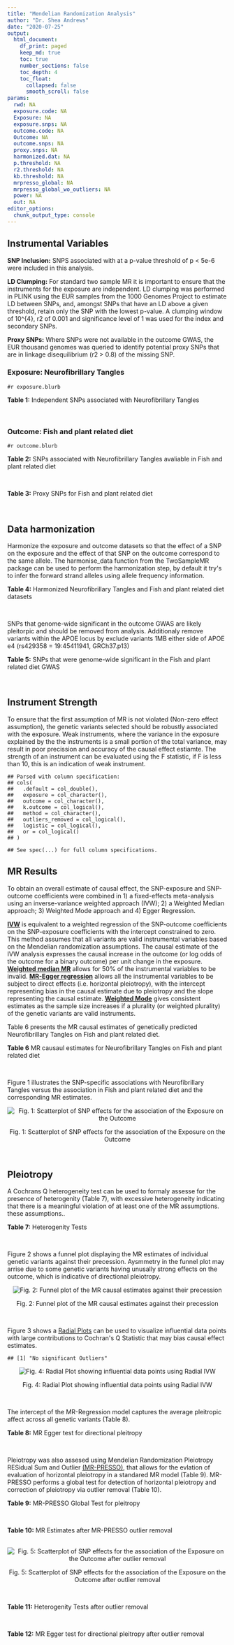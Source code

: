 ```yaml
---
title: "Mendelian Randomization Analysis"
author: "Dr. Shea Andrews"
date: "2020-07-25"
output:
  html_document:
    df_print: paged
    keep_md: true
    toc: true
    number_sections: false
    toc_depth: 4
    toc_float:
      collapsed: false
      smooth_scroll: false
params:
  rwd: NA
  exposure.code: NA
  Exposure: NA
  exposure.snps: NA
  outcome.code: NA
  Outcome: NA
  outcome.snps: NA
  proxy.snps: NA
  harmonized.dat: NA
  p.threshold: NA
  r2.threshold: NA
  kb.threshold: NA
  mrpresso_global: NA
  mrpresso_global_wo_outliers: NA
  power: NA
  out: NA
editor_options:
  chunk_output_type: console
---
```







## Instrumental Variables
**SNP Inclusion:** SNPS associated with at a p-value threshold of p < 5e-6 were included in this analysis.
<br>

**LD Clumping:** For standard two sample MR it is important to ensure that the instruments for the exposure are independent. LD clumping was performed in PLINK using the EUR samples from the 1000 Genomes Project to estimate LD between SNPs, and, amongst SNPs that have an LD above a given threshold, retain only the SNP with the lowest p-value. A clumping window of 10^{4}, r2 of 0.001 and significance level of 1 was used for the index and secondary SNPs.
<br>

**Proxy SNPs:** Where SNPs were not available in the outcome GWAS, the EUR thousand genomes was queried to identify potential proxy SNPs that are in linkage disequilibrium (r2 > 0.8) of the missing SNP.
<br>

### Exposure: Neurofibrillary Tangles
`#r exposure.blurb`
<br>

**Table 1:** Independent SNPs associated with Neurofibrillary Tangles
<div data-pagedtable="false">
  <script data-pagedtable-source type="application/json">
{"columns":[{"label":["SNP"],"name":[1],"type":["chr"],"align":["left"]},{"label":["CHROM"],"name":[2],"type":["dbl"],"align":["right"]},{"label":["POS"],"name":[3],"type":["dbl"],"align":["right"]},{"label":["REF"],"name":[4],"type":["chr"],"align":["left"]},{"label":["ALT"],"name":[5],"type":["chr"],"align":["left"]},{"label":["AF"],"name":[6],"type":["dbl"],"align":["right"]},{"label":["BETA"],"name":[7],"type":["dbl"],"align":["right"]},{"label":["SE"],"name":[8],"type":["dbl"],"align":["right"]},{"label":["Z"],"name":[9],"type":["dbl"],"align":["right"]},{"label":["P"],"name":[10],"type":["dbl"],"align":["right"]},{"label":["N"],"name":[11],"type":["dbl"],"align":["right"]},{"label":["TRAIT"],"name":[12],"type":["chr"],"align":["left"]}],"data":[{"1":"rs11675119","2":"2","3":"3476422","4":"C","5":"A","6":"0.2699","7":"-0.2541","8":"0.0488","9":"-5.206967","10":"1.931e-07","11":"4735","12":"Neurofibrillary_Tangles"},{"1":"rs34487851","2":"2","3":"106642554","4":"A","5":"G","6":"0.2686","7":"-0.2523","8":"0.0550","9":"-4.587270","10":"4.459e-06","11":"4735","12":"Neurofibrillary_Tangles"},{"1":"rs10166461","2":"2","3":"127859413","4":"G","5":"A","6":"0.1733","7":"-0.2636","8":"0.0570","9":"-4.624561","10":"3.816e-06","11":"4735","12":"Neurofibrillary_Tangles"},{"1":"rs116351076","2":"3","3":"118356759","4":"C","5":"T","6":"0.0358","7":"-0.6753","8":"0.1461","9":"-4.622177","10":"3.826e-06","11":"4735","12":"Neurofibrillary_Tangles"},{"1":"rs114498064","2":"5","3":"161442770","4":"C","5":"T","6":"0.0131","7":"-1.5100","8":"0.3137","9":"-4.813516","10":"1.480e-06","11":"4735","12":"Neurofibrillary_Tangles"},{"1":"rs117530689","2":"7","3":"102030935","4":"C","5":"A","6":"0.0178","7":"-4.0337","8":"0.8423","9":"-4.788911","10":"1.678e-06","11":"4735","12":"Neurofibrillary_Tangles"},{"1":"rs12595161","2":"15","3":"52922890","4":"G","5":"A","6":"0.0511","7":"-0.4178","8":"0.0914","9":"-4.571116","10":"4.883e-06","11":"4735","12":"Neurofibrillary_Tangles"},{"1":"rs75680843","2":"17","3":"26640212","4":"C","5":"T","6":"0.0721","7":"-0.3709","8":"0.0809","9":"-4.584672","10":"4.590e-06","11":"4735","12":"Neurofibrillary_Tangles"},{"1":"rs11654699","2":"17","3":"30903310","4":"C","5":"T","6":"0.5243","7":"0.2055","8":"0.0449","9":"4.576837","10":"4.628e-06","11":"4735","12":"Neurofibrillary_Tangles"},{"1":"rs6857","2":"19","3":"45392254","4":"C","5":"T","6":"0.3219","7":"0.7871","8":"0.0565","9":"13.930973","10":"4.830e-44","11":"4735","12":"Neurofibrillary_Tangles"}],"options":{"columns":{"min":{},"max":[10]},"rows":{"min":[10],"max":[10]},"pages":{}}}
  </script>
</div>
<br>

### Outcome: Fish and plant related diet
`#r outcome.blurb`
<br>

**Table 2:** SNPs associated with Neurofibrillary Tangles avaliable in Fish and plant related diet
<div data-pagedtable="false">
  <script data-pagedtable-source type="application/json">
{"columns":[{"label":["SNP"],"name":[1],"type":["chr"],"align":["left"]},{"label":["CHROM"],"name":[2],"type":["dbl"],"align":["right"]},{"label":["POS"],"name":[3],"type":["dbl"],"align":["right"]},{"label":["REF"],"name":[4],"type":["chr"],"align":["left"]},{"label":["ALT"],"name":[5],"type":["chr"],"align":["left"]},{"label":["AF"],"name":[6],"type":["dbl"],"align":["right"]},{"label":["BETA"],"name":[7],"type":["dbl"],"align":["right"]},{"label":["SE"],"name":[8],"type":["dbl"],"align":["right"]},{"label":["Z"],"name":[9],"type":["dbl"],"align":["right"]},{"label":["P"],"name":[10],"type":["dbl"],"align":["right"]},{"label":["N"],"name":[11],"type":["dbl"],"align":["right"]},{"label":["TRAIT"],"name":[12],"type":["chr"],"align":["left"]}],"data":[{"1":"rs11675119","2":"2","3":"3476422","4":"C","5":"A","6":"0.249597","7":"0.002231030","8":"0.00280225","9":"0.796157","10":"4.3e-01","11":"335576","12":"fish_plant_diet"},{"1":"rs34487851","2":"2","3":"106642554","4":"A","5":"G","6":"0.278296","7":"0.000550056","8":"0.00275297","9":"0.199805","10":"8.4e-01","11":"335576","12":"fish_plant_diet"},{"1":"rs10166461","2":"2","3":"127859413","4":"G","5":"A","6":"0.189604","7":"0.003254890","8":"0.00308905","9":"1.053690","10":"2.9e-01","11":"335576","12":"fish_plant_diet"},{"1":"rs116351076","2":"3","3":"118356759","4":"C","5":"T","6":"0.025125","7":"-0.012821600","8":"0.00781284","9":"-1.641090","10":"1.0e-01","11":"335576","12":"fish_plant_diet"},{"1":"rs114498064","2":"5","3":"161442770","4":"C","5":"T","6":"0.011578","7":"-0.006856700","8":"0.01132740","9":"-0.605320","10":"5.4e-01","11":"335576","12":"fish_plant_diet"},{"1":"rs117530689","2":"7","3":"102030935","4":"C","5":"A","6":"0.029358","7":"0.013748400","8":"0.00725436","9":"1.895190","10":"5.8e-02","11":"335576","12":"fish_plant_diet"},{"1":"rs12595161","2":"15","3":"52922890","4":"G","5":"A","6":"0.039452","7":"-0.007037170","8":"0.00620583","9":"-1.133960","10":"2.6e-01","11":"335576","12":"fish_plant_diet"},{"1":"rs75680843","2":"17","3":"26640212","4":"C","5":"T","6":"0.064527","7":"-0.011151400","8":"0.00492758","9":"-2.263060","10":"2.4e-02","11":"335576","12":"fish_plant_diet"},{"1":"rs6857","2":"19","3":"45392254","4":"C","5":"T","6":"0.171238","7":"0.020313600","8":"0.00321643","9":"6.315570","10":"2.7e-10","11":"335576","12":"fish_plant_diet"},{"1":"rs11654699","2":"NA","3":"NA","4":"NA","5":"NA","6":"NA","7":"NA","8":"NA","9":"NA","10":"NA","11":"NA","12":"NA"}],"options":{"columns":{"min":{},"max":[10]},"rows":{"min":[10],"max":[10]},"pages":{}}}
  </script>
</div>
<br>

**Table 3:** Proxy SNPs for Fish and plant related diet
<div data-pagedtable="false">
  <script data-pagedtable-source type="application/json">
{"columns":[{"label":["target_snp"],"name":[1],"type":["chr"],"align":["left"]},{"label":["proxy_snp"],"name":[2],"type":["chr"],"align":["left"]},{"label":["ld.r2"],"name":[3],"type":["dbl"],"align":["right"]},{"label":["Dprime"],"name":[4],"type":["dbl"],"align":["right"]},{"label":["PHASE"],"name":[5],"type":["chr"],"align":["left"]},{"label":["X12"],"name":[6],"type":["lgl"],"align":["right"]},{"label":["CHROM"],"name":[7],"type":["dbl"],"align":["right"]},{"label":["POS"],"name":[8],"type":["dbl"],"align":["right"]},{"label":["REF.proxy"],"name":[9],"type":["chr"],"align":["left"]},{"label":["ALT.proxy"],"name":[10],"type":["chr"],"align":["left"]},{"label":["AF"],"name":[11],"type":["dbl"],"align":["right"]},{"label":["BETA"],"name":[12],"type":["dbl"],"align":["right"]},{"label":["SE"],"name":[13],"type":["dbl"],"align":["right"]},{"label":["Z"],"name":[14],"type":["dbl"],"align":["right"]},{"label":["P"],"name":[15],"type":["dbl"],"align":["right"]},{"label":["N"],"name":[16],"type":["dbl"],"align":["right"]},{"label":["TRAIT"],"name":[17],"type":["chr"],"align":["left"]},{"label":["ref"],"name":[18],"type":["lgl"],"align":["right"]},{"label":["ref.proxy"],"name":[19],"type":["chr"],"align":["left"]},{"label":["alt"],"name":[20],"type":["chr"],"align":["left"]},{"label":["alt.proxy"],"name":[21],"type":["chr"],"align":["left"]},{"label":["ALT"],"name":[22],"type":["lgl"],"align":["right"]},{"label":["REF"],"name":[23],"type":["chr"],"align":["left"]},{"label":["proxy.outcome"],"name":[24],"type":["lgl"],"align":["right"]}],"data":[{"1":"rs11654699","2":"rs7225208","3":"0.829211","4":"0.91424","5":"TA/CG","6":"NA","7":"17","8":"30922784","9":"G","10":"A","11":"0.502603","12":"-0.000821945","13":"0.00243041","14":"-0.338192","15":"0.74","16":"335576","17":"fish_plant_diet","18":"TRUE","19":"A","20":"C","21":"G","22":"TRUE","23":"C","24":"TRUE"}],"options":{"columns":{"min":{},"max":[10]},"rows":{"min":[10],"max":[10]},"pages":{}}}
  </script>
</div>
<br>

## Data harmonization
Harmonize the exposure and outcome datasets so that the effect of a SNP on the exposure and the effect of that SNP on the outcome correspond to the same allele. The harmonise_data function from the TwoSampleMR package can be used to perform the harmonization step, by default it try's to infer the forward strand alleles using allele frequency information.
<br>

**Table 4:** Harmonized Neurofibrillary Tangles and Fish and plant related diet datasets
<div data-pagedtable="false">
  <script data-pagedtable-source type="application/json">
{"columns":[{"label":["SNP"],"name":[1],"type":["chr"],"align":["left"]},{"label":["effect_allele.exposure"],"name":[2],"type":["chr"],"align":["left"]},{"label":["other_allele.exposure"],"name":[3],"type":["chr"],"align":["left"]},{"label":["effect_allele.outcome"],"name":[4],"type":["chr"],"align":["left"]},{"label":["other_allele.outcome"],"name":[5],"type":["chr"],"align":["left"]},{"label":["beta.exposure"],"name":[6],"type":["dbl"],"align":["right"]},{"label":["beta.outcome"],"name":[7],"type":["dbl"],"align":["right"]},{"label":["eaf.exposure"],"name":[8],"type":["dbl"],"align":["right"]},{"label":["eaf.outcome"],"name":[9],"type":["dbl"],"align":["right"]},{"label":["remove"],"name":[10],"type":["lgl"],"align":["right"]},{"label":["palindromic"],"name":[11],"type":["lgl"],"align":["right"]},{"label":["ambiguous"],"name":[12],"type":["lgl"],"align":["right"]},{"label":["id.outcome"],"name":[13],"type":["chr"],"align":["left"]},{"label":["chr.outcome"],"name":[14],"type":["dbl"],"align":["right"]},{"label":["pos.outcome"],"name":[15],"type":["dbl"],"align":["right"]},{"label":["se.outcome"],"name":[16],"type":["dbl"],"align":["right"]},{"label":["z.outcome"],"name":[17],"type":["dbl"],"align":["right"]},{"label":["pval.outcome"],"name":[18],"type":["dbl"],"align":["right"]},{"label":["samplesize.outcome"],"name":[19],"type":["dbl"],"align":["right"]},{"label":["outcome"],"name":[20],"type":["chr"],"align":["left"]},{"label":["mr_keep.outcome"],"name":[21],"type":["lgl"],"align":["right"]},{"label":["pval_origin.outcome"],"name":[22],"type":["chr"],"align":["left"]},{"label":["chr.exposure"],"name":[23],"type":["dbl"],"align":["right"]},{"label":["pos.exposure"],"name":[24],"type":["dbl"],"align":["right"]},{"label":["se.exposure"],"name":[25],"type":["dbl"],"align":["right"]},{"label":["z.exposure"],"name":[26],"type":["dbl"],"align":["right"]},{"label":["pval.exposure"],"name":[27],"type":["dbl"],"align":["right"]},{"label":["samplesize.exposure"],"name":[28],"type":["dbl"],"align":["right"]},{"label":["exposure"],"name":[29],"type":["chr"],"align":["left"]},{"label":["mr_keep.exposure"],"name":[30],"type":["lgl"],"align":["right"]},{"label":["pval_origin.exposure"],"name":[31],"type":["chr"],"align":["left"]},{"label":["id.exposure"],"name":[32],"type":["chr"],"align":["left"]},{"label":["action"],"name":[33],"type":["dbl"],"align":["right"]},{"label":["mr_keep"],"name":[34],"type":["lgl"],"align":["right"]},{"label":["pt"],"name":[35],"type":["dbl"],"align":["right"]},{"label":["pleitropy_keep"],"name":[36],"type":["lgl"],"align":["right"]},{"label":["mrpresso_RSSobs"],"name":[37],"type":["lgl"],"align":["right"]},{"label":["mrpresso_pval"],"name":[38],"type":["lgl"],"align":["right"]},{"label":["mrpresso_keep"],"name":[39],"type":["lgl"],"align":["right"]}],"data":[{"1":"rs10166461","2":"A","3":"G","4":"A","5":"G","6":"-0.2636","7":"0.003254890","8":"0.1733","9":"0.189604","10":"FALSE","11":"FALSE","12":"FALSE","13":"Kn6G58","14":"2","15":"127859413","16":"0.00308905","17":"1.053690","18":"2.9e-01","19":"335576","20":"Niarchou2020fish","21":"TRUE","22":"reported","23":"2","24":"127859413","25":"0.0570","26":"-4.624561","27":"3.816e-06","28":"4735","29":"Beecham2014braak4","30":"TRUE","31":"reported","32":"dze58l","33":"2","34":"TRUE","35":"5e-06","36":"TRUE","37":"NA","38":"NA","39":"TRUE"},{"1":"rs114498064","2":"T","3":"C","4":"T","5":"C","6":"-1.5100","7":"-0.006856700","8":"0.0131","9":"0.011578","10":"FALSE","11":"FALSE","12":"FALSE","13":"Kn6G58","14":"5","15":"161442770","16":"0.01132740","17":"-0.605320","18":"5.4e-01","19":"335576","20":"Niarchou2020fish","21":"TRUE","22":"reported","23":"5","24":"161442770","25":"0.3137","26":"-4.813516","27":"1.480e-06","28":"4735","29":"Beecham2014braak4","30":"TRUE","31":"reported","32":"dze58l","33":"2","34":"TRUE","35":"5e-06","36":"TRUE","37":"NA","38":"NA","39":"TRUE"},{"1":"rs116351076","2":"T","3":"C","4":"T","5":"C","6":"-0.6753","7":"-0.012821600","8":"0.0358","9":"0.025125","10":"FALSE","11":"FALSE","12":"FALSE","13":"Kn6G58","14":"3","15":"118356759","16":"0.00781284","17":"-1.641090","18":"1.0e-01","19":"335576","20":"Niarchou2020fish","21":"TRUE","22":"reported","23":"3","24":"118356759","25":"0.1461","26":"-4.622177","27":"3.826e-06","28":"4735","29":"Beecham2014braak4","30":"TRUE","31":"reported","32":"dze58l","33":"2","34":"TRUE","35":"5e-06","36":"TRUE","37":"NA","38":"NA","39":"TRUE"},{"1":"rs11654699","2":"T","3":"C","4":"T","5":"C","6":"0.2055","7":"-0.000821945","8":"0.5243","9":"0.502603","10":"FALSE","11":"FALSE","12":"FALSE","13":"Kn6G58","14":"17","15":"30922784","16":"0.00243041","17":"-0.338192","18":"7.4e-01","19":"335576","20":"Niarchou2020fish","21":"TRUE","22":"reported","23":"17","24":"30903310","25":"0.0449","26":"4.576837","27":"4.628e-06","28":"4735","29":"Beecham2014braak4","30":"TRUE","31":"reported","32":"dze58l","33":"2","34":"TRUE","35":"5e-06","36":"TRUE","37":"NA","38":"NA","39":"TRUE"},{"1":"rs11675119","2":"A","3":"C","4":"A","5":"C","6":"-0.2541","7":"0.002231030","8":"0.2699","9":"0.249597","10":"FALSE","11":"FALSE","12":"FALSE","13":"Kn6G58","14":"2","15":"3476422","16":"0.00280225","17":"0.796157","18":"4.3e-01","19":"335576","20":"Niarchou2020fish","21":"TRUE","22":"reported","23":"2","24":"3476422","25":"0.0488","26":"-5.206967","27":"1.931e-07","28":"4735","29":"Beecham2014braak4","30":"TRUE","31":"reported","32":"dze58l","33":"2","34":"TRUE","35":"5e-06","36":"TRUE","37":"NA","38":"NA","39":"TRUE"},{"1":"rs117530689","2":"A","3":"C","4":"A","5":"C","6":"-4.0337","7":"0.013748400","8":"0.0178","9":"0.029358","10":"FALSE","11":"FALSE","12":"FALSE","13":"Kn6G58","14":"7","15":"102030935","16":"0.00725436","17":"1.895190","18":"5.8e-02","19":"335576","20":"Niarchou2020fish","21":"TRUE","22":"reported","23":"7","24":"102030935","25":"0.8423","26":"-4.788911","27":"1.678e-06","28":"4735","29":"Beecham2014braak4","30":"TRUE","31":"reported","32":"dze58l","33":"2","34":"TRUE","35":"5e-06","36":"TRUE","37":"NA","38":"NA","39":"TRUE"},{"1":"rs12595161","2":"A","3":"G","4":"A","5":"G","6":"-0.4178","7":"-0.007037170","8":"0.0511","9":"0.039452","10":"FALSE","11":"FALSE","12":"FALSE","13":"Kn6G58","14":"15","15":"52922890","16":"0.00620583","17":"-1.133960","18":"2.6e-01","19":"335576","20":"Niarchou2020fish","21":"TRUE","22":"reported","23":"15","24":"52922890","25":"0.0914","26":"-4.571116","27":"4.883e-06","28":"4735","29":"Beecham2014braak4","30":"TRUE","31":"reported","32":"dze58l","33":"2","34":"TRUE","35":"5e-06","36":"TRUE","37":"NA","38":"NA","39":"TRUE"},{"1":"rs34487851","2":"G","3":"A","4":"G","5":"A","6":"-0.2523","7":"0.000550056","8":"0.2686","9":"0.278296","10":"FALSE","11":"FALSE","12":"FALSE","13":"Kn6G58","14":"2","15":"106642554","16":"0.00275297","17":"0.199805","18":"8.4e-01","19":"335576","20":"Niarchou2020fish","21":"TRUE","22":"reported","23":"2","24":"106642554","25":"0.0550","26":"-4.587270","27":"4.459e-06","28":"4735","29":"Beecham2014braak4","30":"TRUE","31":"reported","32":"dze58l","33":"2","34":"TRUE","35":"5e-06","36":"TRUE","37":"NA","38":"NA","39":"TRUE"},{"1":"rs6857","2":"T","3":"C","4":"T","5":"C","6":"0.7871","7":"0.020313600","8":"0.3219","9":"0.171238","10":"FALSE","11":"FALSE","12":"FALSE","13":"Kn6G58","14":"19","15":"45392254","16":"0.00321643","17":"6.315570","18":"2.7e-10","19":"335576","20":"Niarchou2020fish","21":"TRUE","22":"reported","23":"19","24":"45392254","25":"0.0565","26":"13.930973","27":"4.830e-44","28":"4735","29":"Beecham2014braak4","30":"TRUE","31":"reported","32":"dze58l","33":"2","34":"TRUE","35":"5e-06","36":"FALSE","37":"NA","38":"NA","39":"TRUE"},{"1":"rs75680843","2":"T","3":"C","4":"T","5":"C","6":"-0.3709","7":"-0.011151400","8":"0.0721","9":"0.064527","10":"FALSE","11":"FALSE","12":"FALSE","13":"Kn6G58","14":"17","15":"26640212","16":"0.00492758","17":"-2.263060","18":"2.4e-02","19":"335576","20":"Niarchou2020fish","21":"TRUE","22":"reported","23":"17","24":"26640212","25":"0.0809","26":"-4.584672","27":"4.590e-06","28":"4735","29":"Beecham2014braak4","30":"TRUE","31":"reported","32":"dze58l","33":"2","34":"TRUE","35":"5e-06","36":"TRUE","37":"NA","38":"NA","39":"TRUE"}],"options":{"columns":{"min":{},"max":[10]},"rows":{"min":[10],"max":[10]},"pages":{}}}
  </script>
</div>
<br>

SNPs that genome-wide significant in the outcome GWAS are likely pleitorpic and should be removed from analysis. Additionaly remove variants within the APOE locus by exclude variants 1MB either side of APOE e4 (rs429358 = 19:45411941, GRCh37.p13)
<br>


**Table 5:** SNPs that were genome-wide significant in the Fish and plant related diet GWAS
<div data-pagedtable="false">
  <script data-pagedtable-source type="application/json">
{"columns":[{"label":["SNP"],"name":[1],"type":["chr"],"align":["left"]},{"label":["chr.outcome"],"name":[2],"type":["dbl"],"align":["right"]},{"label":["pos.outcome"],"name":[3],"type":["dbl"],"align":["right"]},{"label":["pval.exposure"],"name":[4],"type":["dbl"],"align":["right"]},{"label":["pval.outcome"],"name":[5],"type":["dbl"],"align":["right"]}],"data":[{"1":"rs6857","2":"19","3":"45392254","4":"4.83e-44","5":"2.7e-10"}],"options":{"columns":{"min":{},"max":[10]},"rows":{"min":[10],"max":[10]},"pages":{}}}
  </script>
</div>
<br>


## Instrument Strength
To ensure that the first assumption of MR is not violated (Non-zero effect assumption), the genetic variants selected should be robustly associated with the exposure. Weak instruments, where the variance in the exposure explained by the the instruments is a small portion of the total variance, may result in poor precission and accuracy of the causal effect estiamte. The strength of an instrument can be evaluated using the F statistic, if F is less than 10, this is an indication of weak instrument.


```
## Parsed with column specification:
## cols(
##   .default = col_double(),
##   exposure = col_character(),
##   outcome = col_character(),
##   k.outcome = col_logical(),
##   method = col_character(),
##   outliers_removed = col_logical(),
##   logistic = col_logical(),
##   or = col_logical()
## )
```

```
## See spec(...) for full column specifications.
```

<div data-pagedtable="false">
  <script data-pagedtable-source type="application/json">
{"columns":[{"label":["outliers_removed"],"name":[1],"type":["lgl"],"align":["right"]},{"label":["pve.exposure"],"name":[2],"type":["dbl"],"align":["right"]},{"label":["F"],"name":[3],"type":["dbl"],"align":["right"]},{"label":["Alpha"],"name":[4],"type":["dbl"],"align":["right"]},{"label":["NCP"],"name":[5],"type":["dbl"],"align":["right"]},{"label":["Power"],"name":[6],"type":["dbl"],"align":["right"]}],"data":[{"1":"FALSE","2":"0.04306798","3":"23.62831","4":"0.05","5":"0.0009150329","6":"0.05010482"}],"options":{"columns":{"min":{},"max":[10]},"rows":{"min":[10],"max":[10]},"pages":{}}}
  </script>
</div>

##  MR Results
To obtain an overall estimate of causal effect, the SNP-exposure and SNP-outcome coefficients were combined in 1) a fixed-effects meta-analysis using an inverse-variance weighted approach (IVW); 2) a Weighted Median approach; 3) Weighted Mode approach and 4) Egger Regression.


[**IVW**](https://doi.org/10.1002/gepi.21758) is equivalent to a weighted regression of the SNP-outcome coefficients on the SNP-exposure coefficients with the intercept constrained to zero. This method assumes that all variants are valid instrumental variables based on the Mendelian randomization assumptions. The causal estimate of the IVW analysis expresses the causal increase in the outcome (or log odds of the outcome for a binary outcome) per unit change in the exposure. [**Weighted median MR**](https://doi.org/10.1002/gepi.21965) allows for 50% of the instrumental variables to be invalid. [**MR-Egger regression**](https://doi.org/10.1093/ije/dyw220) allows all the instrumental variables to be subject to direct effects (i.e. horizontal pleiotropy), with the intercept representing bias in the causal estimate due to pleiotropy and the slope representing the causal estimate. [**Weighted Mode**](https://doi.org/10.1093/ije/dyx102) gives consistent estimates as the sample size increases if a plurality (or weighted plurality) of the genetic variants are valid instruments.
<br>



Table 6 presents the MR causal estimates of genetically predicted Neurofibrillary Tangles on Fish and plant related diet.
<br>

**Table 6** MR causaul estimates for Neurofibrillary Tangles on Fish and plant related diet
<div data-pagedtable="false">
  <script data-pagedtable-source type="application/json">
{"columns":[{"label":["id.exposure"],"name":[1],"type":["chr"],"align":["left"]},{"label":["id.outcome"],"name":[2],"type":["chr"],"align":["left"]},{"label":["outcome"],"name":[3],"type":["fctr"],"align":["left"]},{"label":["exposure"],"name":[4],"type":["fctr"],"align":["left"]},{"label":["method"],"name":[5],"type":["fctr"],"align":["left"]},{"label":["nsnp"],"name":[6],"type":["int"],"align":["right"]},{"label":["b"],"name":[7],"type":["dbl"],"align":["right"]},{"label":["se"],"name":[8],"type":["dbl"],"align":["right"]},{"label":["pval"],"name":[9],"type":["dbl"],"align":["right"]}],"data":[{"1":"dze58l","2":"Kn6G58","3":"Niarchou2020fish","4":"Beecham2014braak4","5":"Inverse variance weighted (fixed effects)","6":"9","7":"-0.002112466","8":"0.001631536","9":"0.1953992"},{"1":"dze58l","2":"Kn6G58","3":"Niarchou2020fish","4":"Beecham2014braak4","5":"Weighted median","6":"9","7":"-0.003322540","8":"0.002082406","9":"0.1105939"},{"1":"dze58l","2":"Kn6G58","3":"Niarchou2020fish","4":"Beecham2014braak4","5":"Weighted mode","6":"9","7":"-0.003284979","8":"0.001864509","9":"0.1161197"},{"1":"dze58l","2":"Kn6G58","3":"Niarchou2020fish","4":"Beecham2014braak4","5":"MR Egger","6":"9","7":"-0.002602928","8":"0.002598495","9":"0.3498474"}],"options":{"columns":{"min":{},"max":[10]},"rows":{"min":[10],"max":[10]},"pages":{}}}
  </script>
</div>
<br>

Figure 1 illustrates the SNP-specific associations with Neurofibrillary Tangles versus the association in Fish and plant related diet and the corresponding MR estimates.
<br>

<div class="figure" style="text-align: center">
<img src="/sc/arion/projects/LOAD/shea/Projects/MR_ADPhenome/results/MR_ADbidir/Beecham2014braak4/Niarchou2020fish/Beecham2014braak4_5e-6_Niarchou2020fish_MR_Analaysis_files/figure-html/scatter_plot-1.png" alt="Fig. 1: Scatterplot of SNP effects for the association of the Exposure on the Outcome"  />
<p class="caption">Fig. 1: Scatterplot of SNP effects for the association of the Exposure on the Outcome</p>
</div>
<br>


## Pleiotropy
A Cochrans Q heterogeneity test can be used to formaly assesse for the presence of heterogenity (Table 7), with excessive heterogeneity indicating that there is a meaningful violation of at least one of the MR assumptions.
these assumptions..
<br>

**Table 7:** Heterogenity Tests
<div data-pagedtable="false">
  <script data-pagedtable-source type="application/json">
{"columns":[{"label":["id.exposure"],"name":[1],"type":["chr"],"align":["left"]},{"label":["id.outcome"],"name":[2],"type":["chr"],"align":["left"]},{"label":["outcome"],"name":[3],"type":["fctr"],"align":["left"]},{"label":["exposure"],"name":[4],"type":["fctr"],"align":["left"]},{"label":["method"],"name":[5],"type":["fctr"],"align":["left"]},{"label":["Q"],"name":[6],"type":["dbl"],"align":["right"]},{"label":["Q_df"],"name":[7],"type":["dbl"],"align":["right"]},{"label":["Q_pval"],"name":[8],"type":["dbl"],"align":["right"]}],"data":[{"1":"dze58l","2":"Kn6G58","3":"Niarchou2020fish","4":"Beecham2014braak4","5":"MR Egger","6":"13.03139","7":"7","8":"0.07134734"},{"1":"dze58l","2":"Kn6G58","3":"Niarchou2020fish","4":"Beecham2014braak4","5":"Inverse variance weighted","6":"13.28063","7":"8","8":"0.10255177"}],"options":{"columns":{"min":{},"max":[10]},"rows":{"min":[10],"max":[10]},"pages":{}}}
  </script>
</div>
<br>

Figure 2 shows a funnel plot displaying the MR estimates of individual genetic variants against their precession. Aysmmetry in the funnel plot may arrise due to some genetic variants having unusally strong effects on the outcome, which is indicative of directional pleiotropy.
<br>

<div class="figure" style="text-align: center">
<img src="/sc/arion/projects/LOAD/shea/Projects/MR_ADPhenome/results/MR_ADbidir/Beecham2014braak4/Niarchou2020fish/Beecham2014braak4_5e-6_Niarchou2020fish_MR_Analaysis_files/figure-html/funnel_plot-1.png" alt="Fig. 2: Funnel plot of the MR causal estimates against their precession"  />
<p class="caption">Fig. 2: Funnel plot of the MR causal estimates against their precession</p>
</div>
<br>

Figure 3 shows a [Radial Plots](https://github.com/WSpiller/RadialMR) can be used to visualize influential data points with large contributions to Cochran's Q Statistic that may bias causal effect estimates.




```
## [1] "No significant Outliers"
```

<div class="figure" style="text-align: center">
<img src="/sc/arion/projects/LOAD/shea/Projects/MR_ADPhenome/results/MR_ADbidir/Beecham2014braak4/Niarchou2020fish/Beecham2014braak4_5e-6_Niarchou2020fish_MR_Analaysis_files/figure-html/Radial_Plot-1.png" alt="Fig. 4: Radial Plot showing influential data points using Radial IVW"  />
<p class="caption">Fig. 4: Radial Plot showing influential data points using Radial IVW</p>
</div>
<br>

The intercept of the MR-Regression model captures the average pleitropic affect across all genetic variants (Table 8).
<br>

**Table 8:** MR Egger test for directional pleitropy
<div data-pagedtable="false">
  <script data-pagedtable-source type="application/json">
{"columns":[{"label":["id.exposure"],"name":[1],"type":["chr"],"align":["left"]},{"label":["id.outcome"],"name":[2],"type":["chr"],"align":["left"]},{"label":["outcome"],"name":[3],"type":["fctr"],"align":["left"]},{"label":["exposure"],"name":[4],"type":["fctr"],"align":["left"]},{"label":["egger_intercept"],"name":[5],"type":["dbl"],"align":["right"]},{"label":["se"],"name":[6],"type":["dbl"],"align":["right"]},{"label":["pval"],"name":[7],"type":["dbl"],"align":["right"]}],"data":[{"1":"dze58l","2":"Kn6G58","3":"Niarchou2020fish","4":"Beecham2014braak4","5":"0.0007263529","6":"0.001985087","7":"0.7252438"}],"options":{"columns":{"min":{},"max":[10]},"rows":{"min":[10],"max":[10]},"pages":{}}}
  </script>
</div>
<br>

Pleiotropy was also assesed using Mendelian Randomization Pleiotropy RESidual Sum and Outlier [(MR-PRESSO)](https://doi.org/10.1038/s41588-018-0099-7), that allows for the evlation of evaluation of horizontal pleiotropy in a standared MR model (Table 9). MR-PRESSO performs a global test for detection of horizontal pleiotropy and correction of pleiotropy via outlier removal (Table 10).
<br>

**Table 9:** MR-PRESSO Global Test for pleitropy
<div data-pagedtable="false">
  <script data-pagedtable-source type="application/json">
{"columns":[{"label":["id.exposure"],"name":[1],"type":["chr"],"align":["left"]},{"label":["id.outcome"],"name":[2],"type":["chr"],"align":["left"]},{"label":["outcome"],"name":[3],"type":["chr"],"align":["left"]},{"label":["exposure"],"name":[4],"type":["chr"],"align":["left"]},{"label":["pt"],"name":[5],"type":["dbl"],"align":["right"]},{"label":["outliers_removed"],"name":[6],"type":["lgl"],"align":["right"]},{"label":["n_outliers"],"name":[7],"type":["dbl"],"align":["right"]},{"label":["RSSobs"],"name":[8],"type":["dbl"],"align":["right"]},{"label":["pval"],"name":[9],"type":["dbl"],"align":["right"]}],"data":[{"1":"dze58l","2":"Kn6G58","3":"Niarchou2020fish","4":"Beecham2014braak4","5":"5e-06","6":"FALSE","7":"0","8":"29.82135","9":"0.075"}],"options":{"columns":{"min":{},"max":[10]},"rows":{"min":[10],"max":[10]},"pages":{}}}
  </script>
</div>
<br>


**Table 10:** MR Estimates after MR-PRESSO outlier removal
<div data-pagedtable="false">
  <script data-pagedtable-source type="application/json">
{"columns":[{"label":["id.exposure"],"name":[1],"type":["fctr"],"align":["left"]},{"label":["id.outcome"],"name":[2],"type":["fctr"],"align":["left"]},{"label":["outcome"],"name":[3],"type":["fctr"],"align":["left"]},{"label":["exposure"],"name":[4],"type":["fctr"],"align":["left"]},{"label":["method"],"name":[5],"type":["fctr"],"align":["left"]},{"label":["nsnp"],"name":[6],"type":["lgl"],"align":["right"]},{"label":["b"],"name":[7],"type":["lgl"],"align":["right"]},{"label":["se"],"name":[8],"type":["lgl"],"align":["right"]},{"label":["pval"],"name":[9],"type":["lgl"],"align":["right"]}],"data":[{"1":"dze58l","2":"Kn6G58","3":"Niarchou2020fish","4":"Beecham2014braak4","5":"mrpresso","6":"NA","7":"NA","8":"NA","9":"NA"}],"options":{"columns":{"min":{},"max":[10]},"rows":{"min":[10],"max":[10]},"pages":{}}}
  </script>
</div>
<br>

<div class="figure" style="text-align: center">
<img src="/sc/arion/projects/LOAD/shea/Projects/MR_ADPhenome/results/MR_ADbidir/Beecham2014braak4/Niarchou2020fish/Beecham2014braak4_5e-6_Niarchou2020fish_MR_Analaysis_files/figure-html/scatter_plot_outlier-1.png" alt="Fig. 5: Scatterplot of SNP effects for the association of the Exposure on the Outcome after outlier removal"  />
<p class="caption">Fig. 5: Scatterplot of SNP effects for the association of the Exposure on the Outcome after outlier removal</p>
</div>
<br>

**Table 11:** Heterogenity Tests after outlier removal
<div data-pagedtable="false">
  <script data-pagedtable-source type="application/json">
{"columns":[{"label":["id.exposure"],"name":[1],"type":["fctr"],"align":["left"]},{"label":["id.outcome"],"name":[2],"type":["fctr"],"align":["left"]},{"label":["outcome"],"name":[3],"type":["fctr"],"align":["left"]},{"label":["exposure"],"name":[4],"type":["fctr"],"align":["left"]},{"label":["method"],"name":[5],"type":["fctr"],"align":["left"]},{"label":["Q"],"name":[6],"type":["lgl"],"align":["right"]},{"label":["Q_df"],"name":[7],"type":["lgl"],"align":["right"]},{"label":["Q_pval"],"name":[8],"type":["lgl"],"align":["right"]}],"data":[{"1":"dze58l","2":"Kn6G58","3":"Niarchou2020fish","4":"Beecham2014braak4","5":"mrpresso","6":"NA","7":"NA","8":"NA"}],"options":{"columns":{"min":{},"max":[10]},"rows":{"min":[10],"max":[10]},"pages":{}}}
  </script>
</div>
<br>

**Table 12:** MR Egger test for directional pleitropy after outlier removal
<div data-pagedtable="false">
  <script data-pagedtable-source type="application/json">
{"columns":[{"label":["id.exposure"],"name":[1],"type":["fctr"],"align":["left"]},{"label":["id.outcome"],"name":[2],"type":["fctr"],"align":["left"]},{"label":["outcome"],"name":[3],"type":["fctr"],"align":["left"]},{"label":["exposure"],"name":[4],"type":["fctr"],"align":["left"]},{"label":["method"],"name":[5],"type":["fctr"],"align":["left"]},{"label":["egger_intercept"],"name":[6],"type":["lgl"],"align":["right"]},{"label":["se"],"name":[7],"type":["lgl"],"align":["right"]},{"label":["pval"],"name":[8],"type":["lgl"],"align":["right"]}],"data":[{"1":"dze58l","2":"Kn6G58","3":"Niarchou2020fish","4":"Beecham2014braak4","5":"mrpresso","6":"NA","7":"NA","8":"NA"}],"options":{"columns":{"min":{},"max":[10]},"rows":{"min":[10],"max":[10]},"pages":{}}}
  </script>
</div>
<br>
